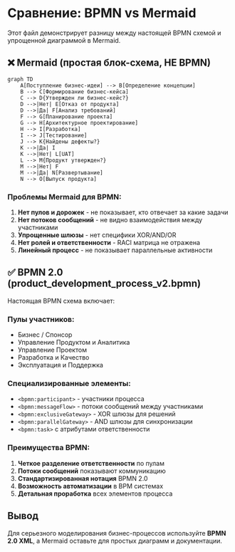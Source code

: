 # Сравнение: BPMN vs Mermaid

Этот файл демонстрирует разницу между настоящей BPMN схемой и упрощенной диаграммой в Mermaid.

## ❌ Mermaid (простая блок-схема, НЕ BPMN)

```mermaid
graph TD
    A[Поступление бизнес-идеи] --> B[Определение концепции]
    B --> C[Формирование бизнес-кейса]
    C --> D{Утвержден ли бизнес-кейс?}
    D -->|Нет| E[Отказ от продукта]
    D -->|Да| F[Анализ требований]
    F --> G[Планирование проекта]
    G --> H[Архитектурное проектирование]
    H --> I[Разработка]
    I --> J[Тестирование]
    J --> K{Найдены дефекты?}
    K -->|Да| I
    K -->|Нет| L[UAT]
    L --> M{Продукт утвержден?}
    M -->|Нет| F
    M -->|Да| N[Развертывание]
    N --> O[Выпуск продукта]
```

### Проблемы Mermaid для BPMN:

1. **Нет пулов и дорожек** - не показывает, кто отвечает за какие задачи
2. **Нет потоков сообщений** - не видно взаимодействия между участниками  
3. **Упрощенные шлюзы** - нет специфики XOR/AND/OR
4. **Нет ролей и ответственности** - RACI матрица не отражена
5. **Линейный процесс** - не показывает параллельные активности

## ✅ BPMN 2.0 (product_development_process_v2.bpmn)

Настоящая BPMN схема включает:

### Пулы участников:
- Бизнес / Спонсор
- Управление Продуктом и Аналитика  
- Управление Проектом
- Разработка и Качество
- Эксплуатация и Поддержка

### Специализированные элементы:
- `<bpmn:participant>` - участники процесса
- `<bpmn:messageFlow>` - потоки сообщений между участниками
- `<bpmn:exclusiveGateway>` - XOR шлюзы для решений
- `<bpmn:parallelGateway>` - AND шлюзы для синхронизации
- `<bpmn:task>` с атрибутами ответственности

### Преимущества BPMN:
1. **Четкое разделение ответственности** по пулам
2. **Потоки сообщений** показывают коммуникацию
3. **Стандартизированная нотация** BPMN 2.0
4. **Возможность автоматизации** в BPM системах
5. **Детальная проработка** всех элементов процесса

## Вывод

Для серьезного моделирования бизнес-процессов используйте **BPMN 2.0 XML**, а Mermaid оставьте для простых диаграмм и документации.
